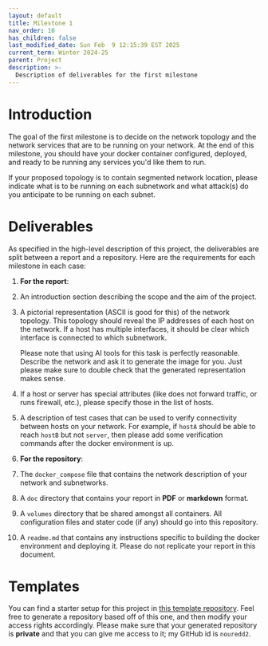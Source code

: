 ```yaml
---
layout: default
title: Milestone 1
nav_order: 10
has_children: false
last_modified_date: Sun Feb  9 12:15:39 EST 2025
current_term: Winter 2024-25
parent: Project
description: >-
  Description of deliverables for the first milestone
---
```


# Introduction

The goal of the first milestone is to decide on the network topology and the
network services that are to be running on your network. At the end of this
milestone, you should have your docker container configured, deployed, and
ready to be running any services you'd like them to run.

If your proposed topology is to contain segmented network location, please
indicate what is to be running on each subnetwork and what attack(s) do you
anticipate to be running on each subnet.

# Deliverables

As specified in the high-level description of this project, the deliverables
are split between a report and a repository. Here are the requirements for each
milestone in each case:

1. **For the report**:

  1. An introduction section describing the scope and the aim of the project.

  2. A pictorial representation (ASCII is good for this) of the network
     topology. This topology should reveal the IP addresses of each host on the
     network. If a host has multiple interfaces, it should be clear which
     interface is connected to which subnetwork.

     Please note that using AI tools for this task is perfectly reasonable.
     Describe the network and ask it to generate the image for you. Just please
     make sure to double check that the generated representation makes sense.

  3. If a host or server has special attributes (like does not forward traffic,
     or runs firewall, etc.), please specify those in the list of hosts.

  4. A description of test cases that can be used to verify connectivity
     between hosts on your network. For example, if `hostA` should be able to
     reach `hostB` but not `server`, then please add some verification commands
     after the docker environment is up.

2. **For the repository**:

  1. The `docker_compose` file that contains the network description of your
     network and subnetworks.

  2. A `doc` directory that contains your report in **PDF** or **markdown**
     format.

  3. A `volumes` directory that be shared amongst all containers. All
     configuration files and stater code (if any) should go into this
     repository.

  4. A `readme.md` that contains any instructions specific to building the
     docker environment and deploying it. Please do not replicate your report
     in this document.

# Templates

You can find a starter setup for this project in [this template
repository](https://github.com/rhit-netsos/netsec-docker-template). Feel free
to generate a repository based off of this one, and then modify your access
rights accordingly. Please make sure that your generated repository is
**private** and that you can give me access to it; my GitHub id is `nouredd2`.

